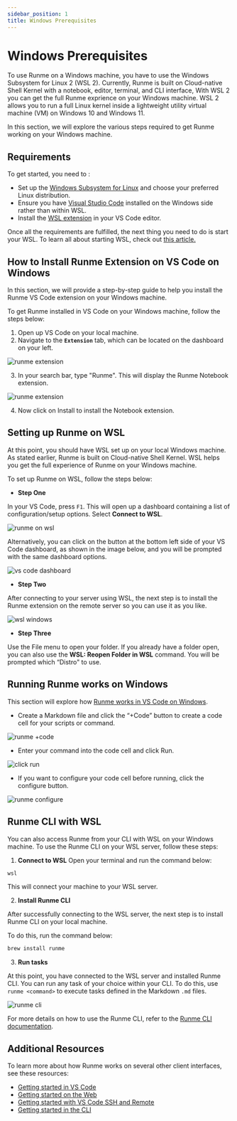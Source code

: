 ```yaml
---
sidebar_position: 1
title: Windows Prerequisites
---
```


# Windows Prerequisites

To use Runme on a Windows machine, you have to use the Windows Subsystem for Linux 2 (WSL 2). Currently, Runme is built on Cloud-native Shell Kernel with a notebook, editor, terminal, and CLI interface, With WSL 2 you can get the full Runme exprience on your Windows machine. WSL 2 allows you to run a full Linux kernel inside a lightweight utility virtual machine (VM) on Windows 10 and Windows 11.

In this section, we will explore the various steps required to get Runme working on your Windows machine.

## Requirements

To get started, you need to :

- Set up the [Windows Subsystem for Linux](https://learn.microsoft.com/windows/wsl/install) and choose your preferred Linux distribution.
- Ensure you have [Visual Studio Code](https://code.visualstudio.com/) installed on the Windows side rather than within WSL.
- Install the [WSL extension](https://marketplace.visualstudio.com/items?itemName=ms-vscode-remote.remote-wsl) in your VS Code editor.

Once all the requirements are fulfilled, the next thing you need to do is start your WSL. To learn all about starting WSL, check out [this article.](https://learn.microsoft.com/en-us/windows/wsl/install)

## How to Install Runme Extension on VS Code on Windows

In this section, we will provide a step-by-step guide to help you install the Runme VS Code extension on your Windows machine.

To get Runme installed in VS Code on your Windows machine, follow the steps below:

1. Open up VS Code on your local machine.
2. Navigate to the **`Extension`** tab, which can be located on the dashboard on your left.

![runme extension](/img/how-runme-works/runme-extension-windows.png)

3. In your search bar, type "Runme". This will display the Runme Notebook extension.

![runme extension](/img/how-runme-works/runme-notebook-extension-windows.png)

4. Now click on Install to install the Notebook extension.

## Setting up Runme on WSL

At this point, you should have WSL set up on your local Windows machine. As stated earlier, Runme is built on Cloud-native Shell Kernel. WSL helps you get the full experience of Runme on your Windows machine.

To set up Runme on WSL, follow the steps below:

- **Step One**

In your VS Code, press `F1`. This will open up a dashboard containing a list of configuration/setup options. Select **Connect to WSL**.

![runme on wsl](/img/how-runme-works/runme-wsl.png)

Alternatively, you can click on the button at the bottom left side of your VS Code dashboard, as shown in the image below, and you will be prompted with the same dashboard options.

![vs code dashboard](/img/how-runme-works/runme-wsl-vscode-windows.png)

- **Step Two**

After connecting to your server using WSL, the next step is to install the Runme extension on the remote server so you can use it as you like.

![wsl windows](/img/how-runme-works/runme-install-wsl-windows.png)

- **Step Three**

Use the File menu to open your folder. If you already have a folder open, you can also use the **WSL: Reopen Folder in WSL** command. You will be prompted which “Distro" to use.

## Running Runme works on Windows

This section will explore how [Runme works in VS Code on Windows](https://docs.runme.dev/how-runme-works/vscode).

- Create a Markdown file and click the “+Code” button to create a code cell for your scripts or command.

![runme +code](/img/how-runme-works/runme-vscode-windows.png)

- Enter your command into the code cell and click Run.

![click run](/img/how-runme-works/runme-execute-windows.png)

- If you want to configure your code cell before running, click the configure button.

![runme configure](/img/how-runme-works/runme-configure-windows.png)

## Runme CLI with WSL

You can also access Runme from your CLI with WSL on your Windows machine. To use the Runme CLI on your WSL server, follow these steps:

1. **Connect to WSL**
   Open your terminal and run the command below:

```bash {"id":"01J583JVRDADD3Y3TG3YRJNV4Y"}
wsl
```

This will connect your machine to your WSL server.

2. **Install Runme CLI**

After successfully connecting to the WSL server, the next step is to install Runme CLI on your local machine.

To do this, run the command below:

```bash {"id":"01J583JVRDADD3Y3TG3ZGM1EYA"}
brew install runme
```

3. **Run tasks**

At this point, you have connected to the WSL server and installed Runme CLI. You can run any task of your choice within your CLI. To do this, use `runme <command>` to execute tasks defined in the Markdown `.md` files.

![runme cli](/img/how-runme-works/runme-cli-windows.png)

For more details on how to use the Runme CLI, refer to the [Runme CLI documentation](/configuration/cli-reference).

## Additional Resources

To learn more about how Runme works on several other client interfaces, see these resources:

- [Getting started in VS Code](/getting-started/vscode)
- [Getting started on the Web](/getting-started/web)
- [Getting started with VS Code SSH and Remote](/getting-started/vscode-ssh)
- [Getting started in the CLI](/getting-started/cli)
